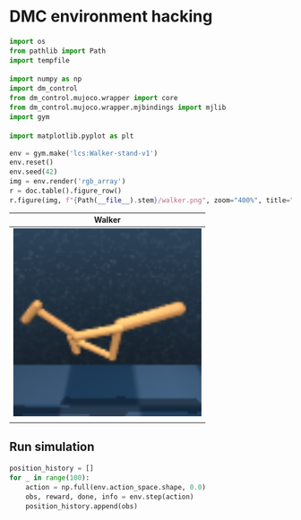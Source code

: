 # DMC environment hacking
```python
import os
from pathlib import Path
import tempfile

import numpy as np
import dm_control
from dm_control.mujoco.wrapper import core
from dm_control.mujoco.wrapper.mjbindings import mjlib
import gym

import matplotlib.pyplot as plt
```
```python
env = gym.make('lcs:Walker-stand-v1')
env.reset()
env.seed(42)
img = env.render('rgb_array')
r = doc.table().figure_row()
r.figure(img, f"{Path(__file__).stem}/walker.png", zoom="400%", title="Walker", caption="")
```

| **Walker** |
|:----------:|
| <img style="align-self:center; zoom:400%;" src="walker_cmx/walker.png" /> |
|  |
## Run simulation
```python
position_history = []
for _ in range(100):
    action = np.full(env.action_space.shape, 0.0)
    obs, reward, done, info = env.step(action)
    position_history.append(obs)
```

